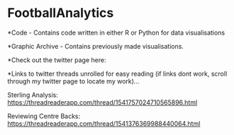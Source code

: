 # FootballAnalytics


*Code - Contains code written in either R or Python for data visualisations

*Graphic Archive - Contains previously made visualisations.

*Check out the twitter page here:

*Links to twitter threads unrolled for easy reading (if links dont work, scroll through my twitter page to locate my work)...

Sterling Analysis: https://threadreaderapp.com/thread/1541757024710565896.html

Reviewing Centre Backs: https://threadreaderapp.com/thread/1541376369988440064.html
